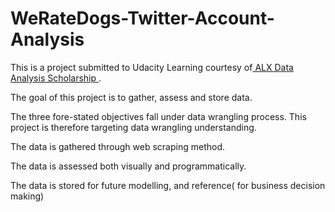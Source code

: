 # WeRateDogs-Twitter-Account-Analysis

This is a project submitted to Udacity Learning courtesy of<a href="https://www.udacity.com/course/data-analyst-nanodegree--nd002?utm_source=gsem_brand&utm_medium=ads_r&utm_campaign=12907727449_c_individuals&utm_term=121152419906&utm_keyword=%2Bnanodegree%20%2Bdata%20%2Banalysis_b&gclid=CjwKCAjwzNOaBhAcEiwAD7Tb6HFl4omkkCf_9BeEqL-6Fkpu8YTDhN_rsxqXQiyLj2TaosK6Vk8zKRoCieYQAvD_BwE"> ALX Data Analysis Scholarship </a>. 

The goal of this project is to gather, assess and store data. 

The three fore-stated objectives fall under data wrangling process. This project is therefore targeting data wrangling understanding.

The data is gathered through web scraping method.

The data is assessed both visually and programmatically.

The data is stored for future modelling, and reference( for business decision making)
